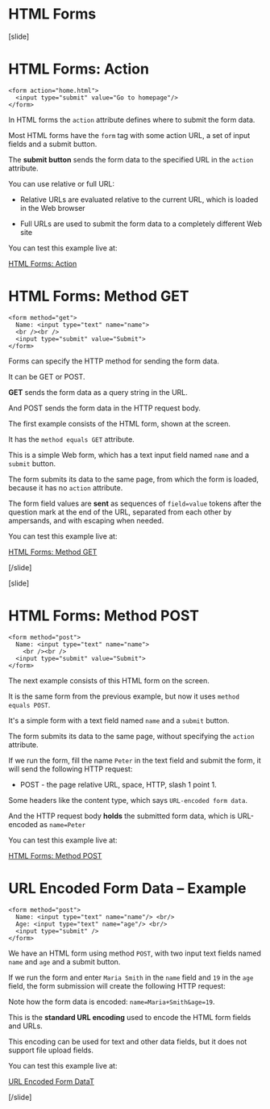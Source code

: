 # HTML Forms

[slide]
# HTML Forms: Action

```
<form action="home.html">
  <input type="submit" value="Go to homepage"/>
</form>
```

In HTML forms the `action` attribute defines where to submit the form data.

Most HTML forms have the `form` tag with some action URL, a set of input fields and a submit button.

The **submit button** sends the form data to the specified URL in the `action` attribute.

You can use relative or full URL:

- Relative URLs are evaluated relative to the current URL, which is loaded in the Web browser

- Full URLs are used to submit the form data to a completely different Web site

You can test this example live at:

[HTML Forms: Action](https://repl.it/@nakov/http-form-example#index.html)


# HTML Forms: Method GET

``` 
<form method="get">  
  Name: <input type="text" name="name">  
  <br /><br />
  <input type="submit" value="Submit">
</form>
```

Forms can specify the HTTP method for sending the form data.

It can be GET or POST.

**GET** sends the form data as a query string in the URL.

And POST sends the form data in the HTTP request body.

The first example consists of the HTML form, shown at the screen.

It has the `method equals GET` attribute.

This is a simple Web form, which has a text input field named `name` and a `submit` button.

The form submits its data to the same page, from which the form is loaded, because it has no `action` attribute.

The form field values are **sent** as sequences of `field=value` tokens after the question mark at the end of the URL, separated from each other by ampersands, and with escaping when needed.

You can test this example live at:

[HTML Forms: Method GET](https://repl.it/@nakov/http-get-example)

[/slide]

[slide]
# HTML Forms: Method POST

``` 
<form method="post">
  Name: <input type="text" name="name">
    <br /><br />
  <input type="submit" value="Submit">
</form>

```

The next example consists of this HTML form on the screen.

It is the same form from the previous example, but now it uses `method equals POST`.

It's a simple form with a text field named `name` and a `submit` button.

The form submits its data to the same page, without specifying the `action` attribute.

If we run the form, fill the name `Peter` in the text field and submit the form, it will send the following HTTP request:

- POST - the page relative URL, space, HTTP, slash 1 point 1.

Some headers like the content type, which says `URL-encoded form data`.

And the HTTP request body **holds** the submitted form data, which is URL-encoded as `name=Peter`

You can test this example live at:

[HTML Forms: Method POST](https://repl.it/@nakov/http-post-example)


# URL Encoded Form Data – Example

```
<form method="post">
  Name: <input type="text" name="name"/> <br/>
  Age: <input type="text" name="age"/> <br/>
  <input type="submit" />
</form>
```

We have an HTML form using method `POST`, with two input text fields named `name` and `age` and a submit button.

If we run the form and enter `Maria Smith` in the `name` field and `19` in the `age` field, the form submission will create the following HTTP request:

Note how the form data is encoded: `name=Maria+Smith&age=19`.

This is the **standard URL encoding** used to encode the HTML form fields and URLs.

This encoding can be used for text and other data fields, but it does not support file upload fields.

You can test this example live at:

[URL Encoded Form DataT](https://repl.it/@nakov/http-post-example)

[/slide]

